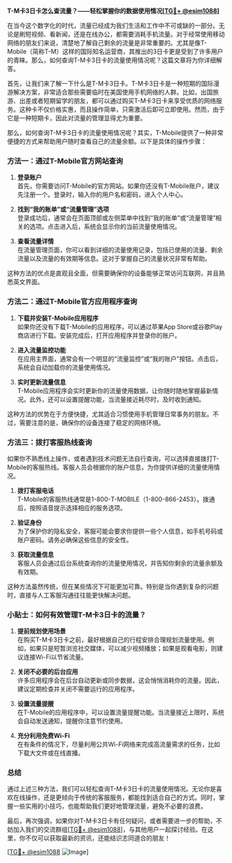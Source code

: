 **T-M卡3日卡怎么查流量？——轻松掌握你的数据使用情况[[TG💪+ @esim1088](https://t.me/s/esim1088)]**

在当今这个数字化的时代，流量已经成为我们生活和工作中不可或缺的一部分。无论是刷短视频、看新闻，还是在线办公，都需要消耗手机流量。对于经常使用移动网络的朋友们来说，清楚地了解自己剩余的流量是非常重要的。尤其是像T-Mobile（简称T-M）这样的国际知名运营商，其推出的3日卡更是受到了许多用户的青睐。那么，如何查询T-M卡3日卡的流量使用情况呢？这篇文章将为你详细解答。

首先，让我们来了解一下什么是T-M卡3日卡。T-M卡3日卡是一种短期的国际漫游解决方案，非常适合那些需要临时在美国使用手机网络的人群。比如，出国旅游、出差或者短期留学的朋友，都可以通过购买T-M卡3日卡来享受优质的网络服务。这种卡不仅价格实惠，而且操作简单，只需激活后即可立即使用。然而，由于它是一种短期卡，因此对流量的管理显得尤为重要。

那么，如何查询T-M卡3日卡的流量使用情况呢？其实，T-Mobile提供了一种非常便捷的方式来帮助用户随时查看自己的流量余额。以下是具体的操作步骤：

### 方法一：通过T-Mobile官方网站查询

1. **登录账户**  
   首先，你需要访问T-Mobile的官方网站。如果你还没有T-Mobile账户，建议先注册一个。登录时，输入你的用户名和密码，进入个人中心。

2. **找到“我的账单”或“流量管理”选项**  
   登录成功后，通常会在页面顶部或左侧菜单中找到“我的账单”或“流量管理”相关的选项。点击进入后，系统会显示你的当前流量使用情况。

3. **查看流量详情**  
   在流量管理页面，你可以看到详细的流量使用记录，包括已使用的流量、剩余流量以及流量的有效期等信息。这对于掌握自己的流量状况非常有帮助。

这种方法的优点是直观且全面，但需要确保你的设备能够正常访问互联网，并且熟悉英文界面。

### 方法二：通过T-Mobile官方应用程序查询

1. **下载并安装T-Mobile应用程序**  
   如果你还没有下载T-Mobile的应用程序，可以通过苹果App Store或谷歌Play商店进行下载。安装完成后，打开应用程序并登录你的账户。

2. **进入流量监控功能**  
   在应用主界面，通常会有一个明显的“流量监控”或“我的账户”按钮。点击后，系统会自动加载你的流量使用情况。

3. **实时更新流量信息**  
   T-Mobile应用程序会实时更新你的流量使用数据，让你随时随地掌握最新情况。此外，还可以设置提醒功能，当流量接近耗尽时，及时收到通知。

这种方法的优势在于方便快捷，尤其适合习惯使用手机管理日常事务的朋友。不过，需要注意的是，确保你的设备连接了稳定的网络环境。

### 方法三：拨打客服热线查询

如果你不熟悉线上操作，或者遇到技术问题无法自行查询，可以选择直接拨打T-Mobile的客服热线。客服人员会根据你的账户信息，为你提供详细的流量使用情况。

1. **拨打客服电话**  
   T-Mobile的客服热线通常是1-800-T-MOBILE（1-800-866-2453）。拨通后，按照语音提示选择相应的服务选项。

2. **验证身份**  
   为了保护你的隐私安全，客服可能会要求你提供一些个人信息，如手机号码或账户密码。请务必确保这些信息的安全性。

3. **获取流量信息**  
   客服人员会通过后台系统查询你的流量使用情况，并告知你剩余的流量余额及有效期。

这种方法虽然传统，但在某些情况下可能更加可靠。特别是当你遇到复杂的问题时，直接与人工客服沟通往往能更快解决问题。

### 小贴士：如何有效管理T-M卡3日卡的流量？

1. **提前规划使用场景**  
   在购买T-M卡3日卡之前，最好根据自己的行程安排合理规划流量使用。例如，如果只是短暂浏览社交媒体，可以减少视频播放；如果是观看电影，则建议连接Wi-Fi以节省流量。

2. **关闭不必要的后台应用**  
   许多应用程序会在后台自动更新或同步数据，这会悄悄消耗你的流量。因此，建议定期检查并关闭不需要运行的应用程序。

3. **设置流量提醒**  
   在T-Mobile的应用程序中，可以设置流量提醒功能。当流量接近上限时，系统会自动发送通知，提醒你注意节约使用。

4. **充分利用免费Wi-Fi**  
   在有条件的情况下，尽量利用公共Wi-Fi网络来完成高流量需求的任务，比如下载大文件或在线直播。

### 总结

通过上述三种方法，我们可以轻松查询T-M卡3日卡的流量使用情况。无论你是喜欢在线操作，还是更倾向于传统的客服服务，都能找到适合自己的方式。同时，掌握一些实用的小技巧，也能帮助我们更好地管理流量，避免不必要的浪费。

最后，再次强调，如果你对T-M卡3日卡有任何疑问，或者需要进一步的帮助，不妨加入我们的交流群组[[TG💪+ @esim1088](https://t.me/s/esim1088)]，与其他用户一起探讨经验。在这里，你不仅可以获取最新的资讯，还能结识志同道合的朋友！

[[TG💪+ @esim1088](https://t.me/s/esim1088) ![Image](https://i.postimg.cc/4NQfJmqS/Snipaste-2025-05-13-00-14-12.png)]